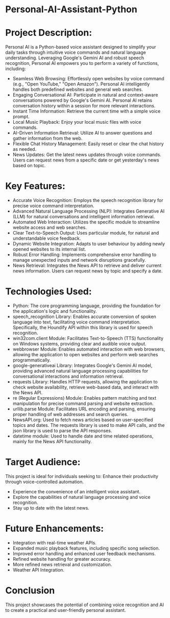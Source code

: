 # Personal-AI-Assistant-Python

# Project Description:
Personal AI is a Python-based voice assistant designed to simplify your daily tasks through intuitive voice commands and natural language understanding. Leveraging Google's Gemini AI and robust speech recognition, Personal AI empowers you to perform a variety of functions, including:
-	Seamless Web Browsing: Effortlessly open websites by voice command (e.g., "Open YouTube," "Open Amazon"). Personal AI intelligently handles both predefined websites and general web searches.
-	Engaging Conversational AI: Participate in natural and context-aware conversations powered by Google's Gemini AI. Personal AI retains conversation history within a session for more relevant interactions.
-	Instant Time Information: Retrieve the current time with a simple voice prompt.
-	Local Music Playback: Enjoy your local music files with voice commands.
-	AI-Driven Information Retrieval: Utilize AI to answer questions and gather information from the web.
-	Flexible Chat History Management: Easily reset or clear the chat history as needed.
-	News Updates: Get the latest news updates through voice commands. Users can request news from a specific date or get yesterday's news based on topic.


# Key Features:
-	Accurate Voice Recognition: Employs the speech recognition library for precise voice command interpretation. 
-	Advanced Natural Language Processing (NLP): Integrates Generative AI (LLM) for natural conversations and intelligent information retrieval. 
-	Automated Web Interaction: Utilizes the specific module to streamline website access and web searches. 
-	Clear Text-to-Speech Output: Uses particular module, for natural and understandable voice feedback. 
-	Dynamic Website Integration: Adapts to user behaviour by adding newly opened websites to its internal list. 
-	Robust Error Handling: Implements comprehensive error handling to manage unexpected inputs and network disruptions gracefully. 
-	News Retrieval: Integrates the News API to retrieve and deliver current news information. Users can request news by topic and specify a date.


# Technologies Used:
-	Python: The core programming language, providing the foundation for the application's logic and functionality.
-	speech_recognition Library: Enables accurate conversion of spoken language into text, facilitating voice command interpretation. Specifically, the Houndify API within this library is used for speech recognition.
-	win32com.client Module: Facilitates Text-to-Speech (TTS) functionality on Windows systems, providing clear and audible voice output.
-	webbrowser Module: Enables automated interaction with web browsers, allowing the application to open websites and perform web searches programmatically.
-	google-generativeai Library: Integrates Google's Gemini AI model, providing advanced natural language processing capabilities for conversational interactions and information retrieval.
-	requests Library: Handles HTTP requests, allowing the application to check website availability, retrieve web-based data, and interact with the News API.
-	re (Regular Expressions) Module: Enables pattern matching and text manipulation for precise command parsing and website extraction.
-	urllib.parse Module: Facilitates URL encoding and parsing, ensuring proper handling of web addresses and search queries.
-	NewsAPI.org: Used to fetch news articles based on user-specified topics and dates. The requests library is used to make API calls, and the json library is used to parse the API responses.
-	datetime module: Used to handle date and time related operations, mainly for the News API functionality.

# Target Audience:
This project is ideal for individuals seeking to:
	Enhance their productivity through voice-controlled automation.
-	Experience the convenience of an intelligent voice assistant.
-	Explore the capabilities of natural language processing and voice recognition.
-	Stay up to date with the latest news.

# Future Enhancements:
-	Integration with real-time weather APIs. 
-	Expanded music playback features, including specific song selection. 
-	Improved error handling and enhanced user feedback mechanisms. 
-	Refined website handling for greater accuracy. 
-	More refined news retrieval and customization.
-	Weather API Integration.

# Conclusion
This project showcases the potential of combining voice recognition and AI to create a practical and user-friendly personal assistant.


